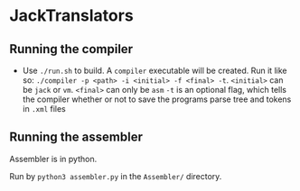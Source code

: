 # JackTranslators

## Running the compiler
- Use `./run.sh` to build. A `compiler` executable will be created.
Run it like so: `./compiler -p <path> -i <initial> -f <final> -t`. 
`<initial>` can be `jack` or `vm`.
`<final>` can only be `asm`
`-t` is an optional flag, which tells the compiler whether or not to save the programs parse tree and tokens in `.xml` files

## Running the assembler
Assembler is in python. 

Run by `python3 assembler.py` in the `Assembler/` directory. 
